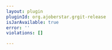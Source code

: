 ```yaml
---
layout: plugin
pluginId: org.ajoberstar.grgit-release
isJarAvailable: true
error: ''
violations: []

---
```

